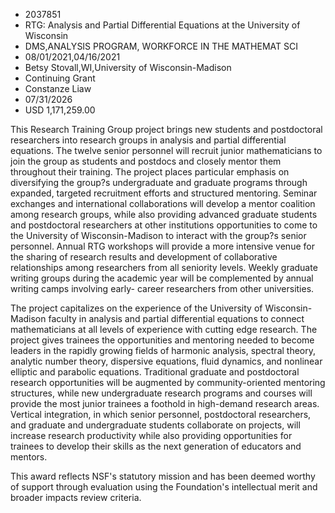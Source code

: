 
* 2037851
* RTG: Analysis and Partial Differential Equations at the University of Wisconsin
* DMS,ANALYSIS PROGRAM, WORKFORCE IN THE MATHEMAT SCI
* 08/01/2021,04/16/2021
* Betsy Stovall,WI,University of Wisconsin-Madison
* Continuing Grant
* Constanze Liaw
* 07/31/2026
* USD 1,171,259.00

This Research Training Group project brings new students and postdoctoral
researchers into research groups in analysis and partial differential equations.
The twelve senior personnel will recruit junior mathematicians to join the group
as students and postdocs and closely mentor them throughout their training. The
project places particular emphasis on diversifying the group?s undergraduate and
graduate programs through expanded, targeted recruitment efforts and structured
mentoring. Seminar exchanges and international collaborations will develop a
mentor coalition among research groups, while also providing advanced graduate
students and postdoctoral researchers at other institutions opportunities to
come to the University of Wisconsin-Madison to interact with the group?s senior
personnel. Annual RTG workshops will provide a more intensive venue for the
sharing of research results and development of collaborative relationships among
researchers from all seniority levels. Weekly graduate writing groups during the
academic year will be complemented by annual writing camps involving early-
career researchers from other universities.

The project capitalizes on the experience of the University of Wisconsin-Madison
faculty in analysis and partial differential equations to connect mathematicians
at all levels of experience with cutting edge research. The project gives
trainees the opportunities and mentoring needed to become leaders in the rapidly
growing fields of harmonic analysis, spectral theory, analytic number theory,
dispersive equations, fluid dynamics, and nonlinear elliptic and parabolic
equations. Traditional graduate and postdoctoral research opportunities will be
augmented by community-oriented mentoring structures, while new undergraduate
research programs and courses will provide the most junior trainees a foothold
in high-demand research areas. Vertical integration, in which senior personnel,
postdoctoral researchers, and graduate and undergraduate students collaborate on
projects, will increase research productivity while also providing opportunities
for trainees to develop their skills as the next generation of educators and
mentors.

This award reflects NSF's statutory mission and has been deemed worthy of
support through evaluation using the Foundation's intellectual merit and broader
impacts review criteria.
